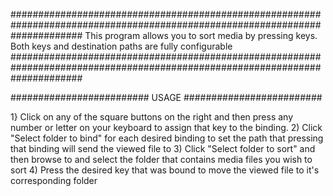#############################################################################################################################
This program allows you to sort media by pressing keys. Both keys and destination paths are fully configurable
#############################################################################################################################

#########################
          USAGE
#########################

1} Click on any of the square buttons on the right and then press any number or letter on your keyboard to assign that key to the binding.
2) Click "Select folder to bind" for each desired binding to set the path that pressing that binding will send the viewed file to
3) Click "Select folder to sort" and then browse to and select the folder that contains media files you wish to sort
4) Press the desired key that was bound to move the viewed file to it's corresponding folder
